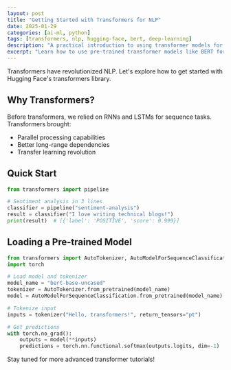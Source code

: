 ```yaml
---
layout: post
title: "Getting Started with Transformers for NLP"
date: 2025-01-29
categories: [ai-ml, python]
tags: [transformers, nlp, hugging-face, bert, deep-learning]
description: "A practical introduction to using transformer models for natural language processing tasks"
excerpt: "Learn how to use pre-trained transformer models like BERT for text classification, named entity recognition, and more."
---
```


Transformers have revolutionized NLP. Let's explore how to get started with Hugging Face's transformers library.

## Why Transformers?

Before transformers, we relied on RNNs and LSTMs for sequence tasks. Transformers brought:
- Parallel processing capabilities
- Better long-range dependencies
- Transfer learning revolution

## Quick Start

```python
from transformers import pipeline

# Sentiment analysis in 3 lines
classifier = pipeline("sentiment-analysis")
result = classifier("I love writing technical blogs!")
print(result)  # [{'label': 'POSITIVE', 'score': 0.999}]
```

## Loading a Pre-trained Model

```python
from transformers import AutoTokenizer, AutoModelForSequenceClassification
import torch

# Load model and tokenizer
model_name = "bert-base-uncased"
tokenizer = AutoTokenizer.from_pretrained(model_name)
model = AutoModelForSequenceClassification.from_pretrained(model_name)

# Tokenize input
inputs = tokenizer("Hello, transformers!", return_tensors="pt")

# Get predictions
with torch.no_grad():
    outputs = model(**inputs)
    predictions = torch.nn.functional.softmax(outputs.logits, dim=-1)
```

Stay tuned for more advanced transformer tutorials!
